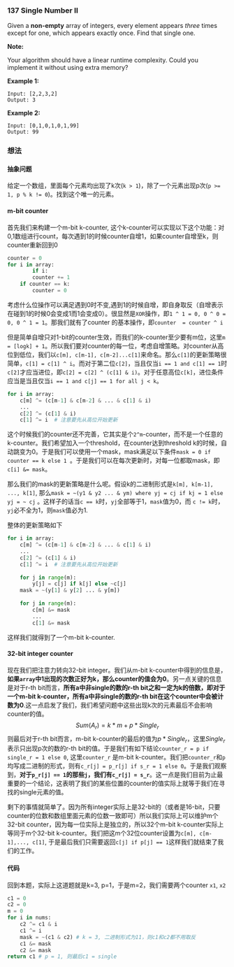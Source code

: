 ### 137 Single Number II

Given a **non-empty** array of integers, every element appears *three* times except for one, which appears exactly once. Find that single one.

**Note:**

Your algorithm should have a linear runtime complexity. Could you implement it without using extra memory?

**Example 1:**

```
Input: [2,2,3,2]
Output: 3
```

**Example 2:**

```
Input: [0,1,0,1,0,1,99]
Output: 99
```

### 想法

#### 抽象问题

给定一个数组，里面每个元素均出现了k次(`k > 1`)，除了一个元素出现p次(`p >= 1, p % k != 0`)。找到这个唯一的元素。

#### m-bit counter

首先我们来构建一个m-bit k-counter, 这个k-counter可以实现以下这个功能：对0,1数组进行count，每次遇到1的时候counter自增1，如果counter自增至k，则counter重新回到0

```python
counter = 0
for i in array:
		if i:
      	counter += 1
    if counter == k:
      	counter = 0
```

考虑什么位操作可以满足遇到0时不变,遇到1的时候自增，即自身取反（自增表示在碰到1的时候0会变成1而1会变成0）。很显然是`XOR`操作，即`1 ^ 1 = 0, 0 ^ 0 = 0, 0 ^ 1 = 1`。那我们就有了counter 的基本操作，即`counter  = counter ^ i`

但是简单自增只对1-bit的counter生效，而我们的k-counter至少要有m位，这里`m = [logk] + 1`。所以我们要对counter的每一位，考虑自增策略。对counter从高位到低位，我们以`c[m], c[m-1], c[m-2]...c[1]`来命名。那么`c[1]`的更新策略很简单，`c[1] = c[1] ^ i`。而对于第二位`c[2]`，当且仅当`i == 1 and c[1] == 1`时`c[2]`才应当进位，即`c[2] = c[2] ^ (c[1] & i)`。对于任意高位`c[k]`，进位条件应当是当且仅当`i == 1 and c[j] == 1 for all j < k`。

```python
for i in array:
  	c[m] ^= (c[m-1] & c[m-2] & ... & c[1] & i)
    ...
    c[2] ^= (c[1] & i)
    c[1] ^= i  # 注意要先从高位开始更新
```

这个时候我们的counter还不完善，它其实是个`2^m`-counter，而不是一个任意的k-counter。我们希望加入一个threshold，在counter达到threshold k的时候，自动跳变为0。于是我们可以使用一个mask，mask满足以下条件`mask = 0 if counter == k else 1 `。于是我们可以在每次更新时，对每一位都取mask，即`c[i] &= mask`。

那么我们的mask的更新策略是什么呢。假设k的二进制形式是`k[m], k[m-1], ..., k[1]`, 那么`mask = ~(y1 & y2 ... & ym) where yj = cj if kj = 1 else yj = ~ cj` 。这样子的话当`c == k`时，`yj`全部等于1，`mask`值为0，而 `c != k`时，`yj`必不全为1，则`mask`值必为1.

整体的更新策略如下

```python
for i in array:
  	c[m] ^= (c[m-1] & c[m-2] & ... & c[1] & i)
    ...
    c[2] ^= (c[1] & i)
    c[1] ^= i  # 注意要先从高位开始更新
    
    for j in range(m):
      	y[j] = c[j] if k[j] else ~c[j]
    mask = ~(y[1] & y[2] ... & y[m])
    
    for j in range(m):
      	c[m] &= mask
        ...
        c[1] &= mask
```

这样我们就得到了一个m-bit k-counter.

#### 32-bit integer counter

现在我们把注意力转向32-bit integer。我们从m-bit k-counter中得到的信息是，**如果`array`中1出现的次数正好为k，那么counter的值会为0**。另一点关键的信息是对于r-th bit而言，**所有a中非single的数的r-th bit之和一定为k的倍数，即对于一个m-bit k-counter，所有a中非single的数的r-th bit在这个counter中会被计数为0**.这一点启发了我们，我们希望问题中这些出现k次的元素最后不会影响counter的值。
$$
Sum(A_r) = k * m + p *Single_r
$$
则最后对于r-th bit而言，m-bit k-counter的最后的值为$p * Single_r$，这里$Single_r$表示只出现p次的数的r-th bit的值。于是我们有如下结论`counter_r = p if single_r = 1 else 0`, 这里`counter_r` 是m-bit k-counter。我们把`counter_r`和`p`均写成二进制的形式，则有`c_r[j] = p_r[j] if s_r = 1 else 0`。于是我们观察到，**对于`p_r[j] == 1`的那些`j`，我们有`c_r[j] = s_r`**。这一点是我们目前为止最重要的一个结论，这表明了我们的某些位置的counter的值实际上就等于我们在寻找的single元素的值。

剩下的事情就简单了。因为所有integer实际上是32-bit的（或者是16-bit，只要counter的位数和数组里面元素的位数一致即可）所以我们实际上可以维护m个32-bit counter，因为每一位实际上是独立的，所以32个m-bit k-counter实际上等同于m个32-bit k-counter。我们把这m个32位counter设置为`c[m], c[m-1],..., c[1]`, 于是最后我们只需要返回`c[j] if p[j] == 1`这样我们就结束了我们的工作。

#### 代码

回到本题，实际上这道题就是k=3, p=1，于是m=2，我们需要两个counter `x1`, `x2`

```python
c1 = 0
c2 = 0
m = 0
for i in nums:
  	c2 ^= c1 & i
    c1 ^= i
    mask = ~(c1 & c2) # k = 3, 二进制形式为11，则c1和c2都不用取反
    c1 &= mask
    c2 &= mask
return c1 # p = 1, 则最后c1 = single
```

